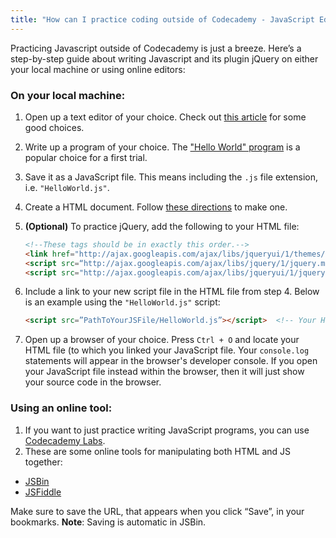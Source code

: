 ```yaml
---
title: "How can I practice coding outside of Codecademy - JavaScript Edition"
---
```


Practicing Javascript outside of Codecademy is just a breeze. Here’s a step-by-step guide about writing Javascript and its plugin jQuery on either your local machine or using online editors:

### On your local machine:

1. Open up a text editor of your choice. Check out [this article][1] for some good choices.
2. Write up a program of your choice. The ["Hello World" program][2] is a popular choice for a first trial.
3. Save it as a JavaScript file. This means including the `.js` file extension, i.e. `"HelloWorld.js"`. 
4. Create a HTML document. Follow [these directions][3] to make one.
5. **(Optional)** To practice jQuery, add the following to your HTML file:

    ```html
    <!--These tags should be in exactly this order.-->
    <link href="http://ajax.googleapis.com/ajax/libs/jqueryui/1/themes/smoothness/jquery-ui.min.css" rel="stylesheet" type="text/css" />  <!--An additioanl CSS file bundled with jQuery UI -->
    <script src=“http://ajax.googleapis.com/ajax/libs/jquery/1/jquery.min.js”></script>  <!--jQuery 1.9.1 --->
    <script src="http://ajax.googleapis.com/ajax/libs/jqueryui/1/jquery-ui.min.js"></script>  <!--jQuery UI 1.10.1-->
    ```
6. Include a link to your new script file in the HTML file from step 4. Below is an example using the `"HelloWorld.js"` script:

    ```html
    <script src=”PathToYourJSFile/HelloWorld.js”></script>  <!-- Your HelloWorld.js --> 
    ```
7. Open up a browser of your choice. Press `Ctrl + O` and locate your HTML file (to which you linked your JavaScript file. Your `console.log` statements will appear in the browser's developer console. If you open your JavaScript file instead within the browser, then it will just show your source code in the browser.

### Using an online tool:
1. If you want to just practice writing JavaScript programs, you can use [Codecademy Labs](http://labs.codecademy.com).
2. These are some online tools for manipulating both HTML and JS together: 
  - [JSBin](http://www.jsbin.com)
  - [JSFiddle](http://www.jsfiddle.net)

Make sure to save the URL, that appears when you click “Save”, in your bookmarks. **Note**: Saving is automatic in JSBin.

  [1]: article-from-#115
  [2]: http://en.wikipedia.org/wiki/Hello_world_program
  [3]: article-from-#110
